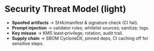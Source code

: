 # Security Threat Model (light)

- **Spoofed artifacts** → SHA/manifest & signature check (CI fail).
- **Prompt injection** → validator rules; whitelist sources; sanitize; logs.
- **Key misuse** → KMS least‑privilege, rotation, audit trail.
- **Supply chain** → SBOM CycloneDX, pinned deps, CI caching off for sensitive steps.
